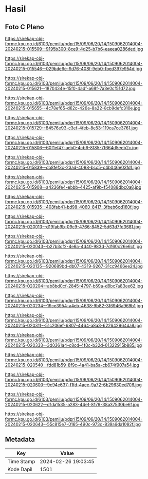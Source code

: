 # Hasil

## Foto C Plano

https://sirekap-obj-formc.kpu.go.id/6103/pemilu/pdpr/15/09/06/20/14/1509062014004-20240215-015509--9195b300-8ce9-4d25-b7b6-eaeea0286ded.jpg

https://sirekap-obj-formc.kpu.go.id/6103/pemilu/pdpr/15/09/06/20/14/1509062014004-20240215-015546--029bde6e-9d76-408f-9eb0-fbed397e954d.jpg

https://sirekap-obj-formc.kpu.go.id/6103/pemilu/pdpr/15/09/06/20/14/1509062014004-20240215-015621--1870434e-15f0-4adf-a68f-7a3e0cf51d72.jpg

https://sirekap-obj-formc.kpu.go.id/6103/pemilu/pdpr/15/09/06/20/14/1509062014004-20240215-015655--4c78ef65-d62c-426e-8a22-8cb9defc310e.jpg

https://sirekap-obj-formc.kpu.go.id/6103/pemilu/pdpr/15/09/06/20/14/1509062014004-20240215-015729--84576e93-c3ef-4feb-8e53-119ca7ce3761.jpg

https://sirekap-obj-formc.kpu.go.id/6103/pemilu/pdpr/15/09/06/20/14/1509062014004-20240215-015806--60f1ef47-aeb0-4cb6-8f85-7f664d5eeb2c.jpg

https://sirekap-obj-formc.kpu.go.id/6103/pemilu/pdpr/15/09/06/20/14/1509062014004-20240215-015839--cb8fef3c-23ad-4088-bcc5-c4b046e03fd1.jpg

https://sirekap-obj-formc.kpu.go.id/6103/pemilu/pdpr/15/09/06/20/14/1509062014004-20240215-015908--a4236fe4-ebbb-4425-af9b-f54088dbc0a8.jpg

https://sirekap-obj-formc.kpu.go.id/6103/pemilu/pdpr/15/09/06/20/14/1509062014004-20240215-015935--408fab41-bd98-4060-8417-3fbeb6cd160f.jpg

https://sirekap-obj-formc.kpu.go.id/6103/pemilu/pdpr/15/09/06/20/14/1509062014004-20240215-020013--d19fab9b-09c9-4766-8452-5d63d7fd3681.jpg

https://sirekap-obj-formc.kpu.go.id/6103/pemilu/pdpr/15/09/06/20/14/1509062014004-20240215-020043--b27b3cf2-4e6a-4d40-983d-7d160c26e6cf.jpg

https://sirekap-obj-formc.kpu.go.id/6103/pemilu/pdpr/15/09/06/20/14/1509062014004-20240215-020135--920689bd-db07-4319-9267-31cc9466ee24.jpg

https://sirekap-obj-formc.kpu.go.id/6103/pemilu/pdpr/15/09/06/20/14/1509062014004-20240215-020204--ab8bd0cf-2845-4797-b59a-d9bc7a83ee62.jpg

https://sirekap-obj-formc.kpu.go.id/6103/pemilu/pdpr/15/09/06/20/14/1509062014004-20240215-020234--19ce3954-a4eb-4638-9b82-3f6946a969b1.jpg

https://sirekap-obj-formc.kpu.go.id/6103/pemilu/pdpr/15/09/06/20/14/1509062014004-20240215-020311--51c206ef-6807-4464-a8a3-622642964da8.jpg

https://sirekap-obj-formc.kpu.go.id/6103/pemilu/pdpr/15/09/06/20/14/1509062014004-20240215-020333--3d0361a4-c8cd-4f0c-b32d-01322915b885.jpg

https://sirekap-obj-formc.kpu.go.id/6103/pemilu/pdpr/15/09/06/20/14/1509062014004-20240215-020540--fdd81b59-8f9c-4a41-ba5a-cb674f907a54.jpg

https://sirekap-obj-formc.kpu.go.id/6103/pemilu/pdpr/15/09/06/20/14/1509062014004-20240215-020600--9c94e637-f1fd-4aee-9a72-6b29630ed706.jpg

https://sirekap-obj-formc.kpu.go.id/6103/pemilu/pdpr/15/09/06/20/14/1509062014004-20240215-020622--d1da1535-a283-44ef-8176-38a37530be6f.jpg

https://sirekap-obj-formc.kpu.go.id/6103/pemilu/pdpr/15/09/06/20/14/1509062014004-20240215-020643--55c815e7-0165-490c-973d-839a6da1092f.jpg


## Metadata

| Key        | Value               |
| ---------- | ------------------- |
| Time Stamp | 2024-02-26 19:03:45 |
| Kode Dapil | 1501                |



